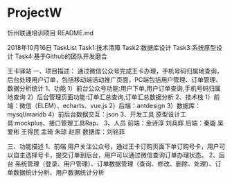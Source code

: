 # ProjectW
忻州联通培训项目
README.md

2018年10月16日 TaskList
Task1:技术清障
Task2:数据库设计
Task3:系统原型设计
Task4:基于Github的团队开发磨合

王卡驿站
一、项目描述：
通过微信公众号完成王卡办理，手机号码归属地查询，后台处理用户订单，包括移动端活动推广页面，PC端包括用户管理、订单管理、数据分析统计
1、功能
1）前台公众号功能:用户下单,用户订单查询,手机号码归属地查询
2）后台管理页面功能:订单汇总查询,订单汇总数据分析
2、技术栈
1）前端：微信（ELEM）、echarts、vue.js
2）后端：antdesign
3）数据库：mysql/maridb
4）前后台数据交互：json
3、开发工具
原型设计工具:mockplus、接口管理工具Rap、
3、人员
前端：金诗淳 刘兵辉 
后端：秦璇 吴爱彬 王得民 孟琦 朱琼 赵原
数据库：刘铭菲

三、功能描述
1、前端
用户关注公众号，通过王卡订购页面下单订购号卡，用户可以自主选择号卡，提交订单到后台，用户可以通过微信查询订单办理状态。
2、后台
系统管理（登录、用户管理）、订单数据管理（查询、修改、删除、处理）、订单数据统计分析、用户数据统计分析
